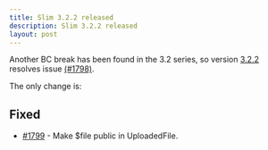 ```yaml
---
title: Slim 3.2.2 released
description: Slim 3.2.2 released
layout: post
---
```


Another BC break has been found in the 3.2 series, so version [3.2.2](https://github.com/slimphp/Slim/releases/tag/3.2.2) resolves issue [(#1798)](https://github.com/slimphp/Slim/issues/1798).

The only change is:

## Fixed

* [#1799](https://github.com/slimphp/Slim/pull/1799) - Make $file public in UploadedFile.


